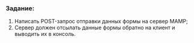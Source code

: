 ### Задание:

1) Написать POST-запрос отправки данных формы на сервер MAMP;
2) Сервер должен отсылать данные формы обратно на клиент и выводить их в консоль.